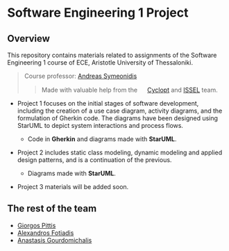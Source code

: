 # Software Engineering 1 Project

## Overview

This repository contains materials related to assignments of the Software Engineering 1 course of ECE, Aristotle University of Thessaloniki.

>Course professor: [Andreas Symeonidis](https://github.com/asymeon)
>> Made with valuable help from the <img src="https://github.com/tsarnadelis/SoftwareEnginnering1Projects/assets/81568914/0cf9506c-3d8d-45bf-8969-ea44d425d1e4" style="height: 15px; width:auto; "/> [Cyclopt](https://github.com/cyclopt)  and [ISSEL](https://lab.issel.ee.auth.gr/) team.

- Project 1 focuses on the initial stages of software development, including the creation of a use case diagram, activity diagrams, and the formulation of Gherkin code. The diagrams have been designed using StarUML to depict system interactions and process flows.

  - Code in **Gherkin** and diagrams made with **StarUML**.

- Project 2 includes static class modeling, dynamic modeling and applied design patterns, and is a continuation of the previous.

  - Diagrams made with **StarUML**.   

- Project 3 materials will be added soon.

## The rest of the team

- [Giorgos Pittis](https://github.com/gkpittis)
- [Alexandros Fotiadis](https://github.com/afotiadis)
- [Anastasis Gourdomichalis](https://github.com/anasgourd)


